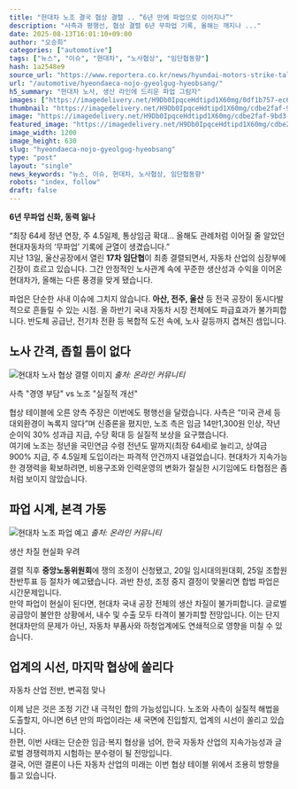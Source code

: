 ```yaml
---
title: "현대차 노조 결국 협상 결렬 .. “6년 만에 파업으로 이어지나”"
description: "사측과 평행선, 협상 결렬 6년 무파업 기록, 올해는 깨지나 ..."
date: 2025-08-13T16:01:10+09:00
author: "오승희"
categories: ["automotive"]
tags: ["뉴스", "이슈", "현대차", "노사협상", "임단협동향"]
hash: 1a2548e9
source_url: "https://www.reportera.co.kr/news/hyundai-motors-strike-talks-fall-apart/"
url: "/automotive/hyeondaeca-nojo-gyeolgug-hyeobsang/"
h5_summary: "현대차 노사, 생산 라인에 드리운 파업 그림자"
images: ["https://imagedelivery.net/H9Db0IpqceHdtipd1X60mg/0df1b757-ec60-473c-13fd-7844d8abdd00/public", "https://imagedelivery.net/H9Db0IpqceHdtipd1X60mg/cdbe2faf-9bd3-4f5f-e4cd-b9732d085b00/public", "https://imagedelivery.net/H9Db0IpqceHdtipd1X60mg/e3e50007-eeb0-4597-0530-90f81e3c6b00/public"]
thumbnail: "https://imagedelivery.net/H9Db0IpqceHdtipd1X60mg/cdbe2faf-9bd3-4f5f-e4cd-b9732d085b00/public"
image: "https://imagedelivery.net/H9Db0IpqceHdtipd1X60mg/cdbe2faf-9bd3-4f5f-e4cd-b9732d085b00/public"
featured_image: "https://imagedelivery.net/H9Db0IpqceHdtipd1X60mg/cdbe2faf-9bd3-4f5f-e4cd-b9732d085b00/public"
image_width: 1200
image_height: 630
slug: "hyeondaeca-nojo-gyeolgug-hyeobsang"
type: "post"
layout: "single"
news_keywords: "뉴스, 이슈, 현대차, 노사협상, 임단협동향"
robots: "index, follow"
draft: false
---
```


**6년 무파업 신화, 동력 잃나**

“최장 64세 정년 연장, 주 4.5일제, 통상임금 확대… 올해도 관례처럼 이어질 줄 알았던 현대자동차의 ‘무파업’ 기록에 균열이 생겼습니다.”  
지난 13일, 울산공장에서 열린 **17차 임단협**이 최종 결렬되면서, 자동차 산업의 심장부에 긴장이 흐르고 있습니다. 그간 안정적인 노사관계 속에 꾸준한 생산성과 수익을 이어온 현대차가, 올해는 다른 풍경을 맞게 됐습니다.  

파업은 단순한 사내 이슈에 그치지 않습니다. **아산, 전주, 울산** 등 전국 공장이 동시다발적으로 흔들릴 수 있는 시점. 올 하반기 국내 자동차 시장 전체에도 파급효과가 불가피합니다. 반도체 공급난, 전기차 전환 등 복합적 도전 속에, 노사 갈등까지 겹쳐진 셈입니다.

## 노사 간격, 좁힐 틈이 없다  

![현대차 노사 협상 결렬 이미지](https://imagedelivery.net/H9Db0IpqceHdtipd1X60mg/e3e50007-eeb0-4597-0530-90f81e3c6b00/public)
*출처: 온라인 커뮤니티*

사측 "경영 부담" vs 노조 "실질적 개선"

협상 테이블에 오른 양측 주장은 이번에도 평행선을 달렸습니다. 사측은 “미국 관세 등 대외환경이 녹록지 않다”며 신중론을 폈지만, 노조 측은 임금 14만1,300원 인상, 작년 순이익 30% 성과급 지급, 수당 확대 등 실질적 보상을 요구했습니다.  
여기에 노조는 정년을 국민연금 수령 전년도 말까지(최장 64세)로 늘리고, 상여금 900% 지급, 주 4.5일제 도입이라는 파격적 안건까지 내걸었습니다. 현대차가 지속가능한 경쟁력을 확보하려면, 비용구조와 인력운영의 변화가 절실한 시기임에도 타협점은 좀처럼 보이지 않았습니다.

## 파업 시계, 본격 가동  

![현대차 노조 파업 예고](https://imagedelivery.net/H9Db0IpqceHdtipd1X60mg/0df1b757-ec60-473c-13fd-7844d8abdd00/public)
*출처: 온라인 커뮤니티*

생산 차질 현실화 우려

결렬 직후 **중앙노동위원회**에 쟁의 조정이 신청됐고, 20일 임시대의원대회, 25일 조합원 찬반투표 등 절차가 예고됐습니다. 과반 찬성, 조정 중지 결정이 맞물리면 합법 파업은 시간문제입니다.  
만약 파업이 현실이 된다면, 현대차 국내 공장 전체의 생산 차질이 불가피합니다. 글로벌 공급망이 불안한 상황에서, 내수 및 수출 모두 타격이 불가피할 전망입니다. 이는 단지 현대차만의 문제가 아닌, 자동차 부품사와 하청업계에도 연쇄적으로 영향을 미칠 수 있습니다.

## 업계의 시선, 마지막 협상에 쏠리다  
자동차 산업 전반, 변곡점 맞나

이제 남은 것은 조정 기간 내 극적인 합의 가능성입니다. 노조와 사측이 실질적 해법을 도출할지, 아니면 6년 만의 파업이라는 새 국면에 진입할지, 업계의 시선이 쏠리고 있습니다.  
한편, 이번 사태는 단순한 임금·복지 협상을 넘어, 한국 자동차 산업의 지속가능성과 글로벌 경쟁력까지 시험하는 분수령이 될 전망입니다.  
결국, 어떤 결론이 나든 자동차 산업의 미래는 이번 협상 테이블 위에서 조용히 방향을 틀고 있습니다.

